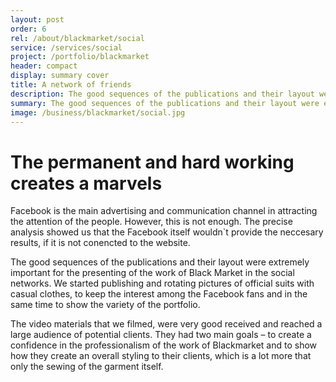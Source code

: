 ```yaml
---
layout: post
order: 6
rel: /about/blackmarket/social
service: /services/social
project: /portfolio/blackmarket
header: compact
display: summary cover
title: A network of friends
description: The good sequences of the publications and their layout were extremely important for the presenting of the work of  Black Market in the social networks. 
summary: The good sequences of the publications and their layout were extremely important for the presenting of the work of Black Market in the social networks. Facebook is the main advertising and communication channel to attract the attention of one person. However, this is not enough. The precise analysis showed us that the Facebook itself wouldn`t provide the neccesary results, if it is not conencted to the website.
image: /business/blackmarket/social.jpg
---
```

# The permanent and hard working creates a marvels
Facebook is the main advertising and communication channel in attracting the attention of the people. However, this is not enough. The precise analysis showed us that the Facebook itself wouldn`t provide the neccesary results, if it is not conencted to the website.


The good sequences of the publications and their layout were extremely important for the presenting of the work of Black Market in the social networks. We started publishing and rotating pictures of official suits with casual clothes, to keep the interest among the Facebook fans and in the same time to show the variety of the portfolio.

The video materials that we filmed, were very good received and reached a large audience of potential clients. They had two main goals – to create a confidence in the professionalism of the work of Blackmarket and to show how they create an overall styling to their clients, which is a lot more that only the sewing of the garment itself. 